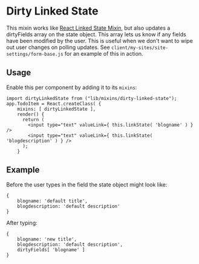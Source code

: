 Dirty Linked State
============
This mixin works like [React Linked State Mixin](https://facebook.github.io/react/docs/two-way-binding-helpers.html), 
but also updates a dirtyFields array on the state object. This array lets us know if any fields have been
modified by the user. This is useful when we don't want to wipe out user changes on polling updates. 
See `client/my-sites/site-settings/form-base.js` for an example of this in action.

Usage
-----

Enable this per component by adding it to its `mixins`:

```
import dirtyLinkedState from ("lib/mixins/dirty-linked-state");
app.TodoItem = React.createClass( {
    mixins: [ dirtyLinkedState ],
    render() {
      return ( 
      	<input type="text" valueLink={ this.linkState( 'blogname' ) } />
      	<input type="text" valueLink={ this.linkState( 'blogdescription' ) } /> 
      );
    }
```

Example
-----
Before the user types in the field the state object might look like:

```
{ 
	blogname: 'default title',
	blogdescription: 'default description'
}
```

After typing:

```
{
	blogname: 'new title',
	blogdescription: 'default description',
	dirtyFields[ 'blogname' ]
}
```


